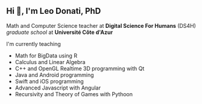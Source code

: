 ## Hi 👋, I'm Leo Donati, PhD

Math and Computer Science teacher at **Digital Science For Humans**  (DS4H) *graduate school* at **Université Côte d'Azur**

I'm currently teaching 
 - Math for BigData using R
 - Calculus and Linear Algebra
 - C++ and OpenGL Realtime 3D programming with Qt
 - Java and Android programming
 - Swift and iOS programming
 - Advanced Javascript with Angular
 - Recursivity and Theory of Games with Pythoon

<!--
**DonatiLeo/DonatiLeo** is a ✨ _special_ ✨ repository because its `README.md` (this file) appears on your GitHub profile.

Here are some ideas to get you started:

- 🔭 I’m currently working on ...
- 🌱 I’m currently learning ...
- 👯 I’m looking to collaborate on ...
- 🤔 I’m looking for help with ...
- 💬 Ask me about ...
- 📫 How to reach me: ...
- 😄 Pronouns: ...
- ⚡ Fun fact: ...
-->

